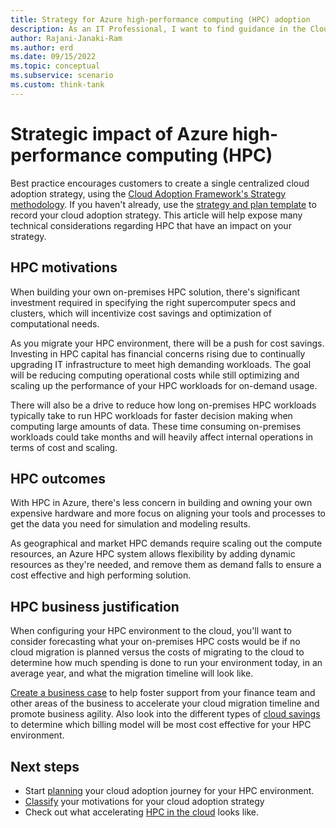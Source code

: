 ```yaml
---
title: Strategy for Azure high-performance computing (HPC) adoption
description: As an IT Professional, I want to find guidance in the Cloud Adoption Framework covering the strategy scenario for using Azure High-performance computing (HPC) as part of my IT strategy.
author: Rajani-Janaki-Ram
ms.author: erd
ms.date: 09/15/2022
ms.topic: conceptual
ms.subservice: scenario
ms.custom: think-tank
---
```


# Strategic impact of Azure high-performance computing (HPC)

Best practice encourages customers to create a single centralized cloud adoption strategy, using the [Cloud Adoption Framework's Strategy methodology](../../strategy/index.md). If you haven't already, use the [strategy and plan template](https://raw.githubusercontent.com/microsoft/CloudAdoptionFramework/master/plan/cloud-adoption-framework-strategy-and-plan-template.docx) to record your cloud adoption strategy. This article will help expose many technical considerations regarding HPC that have an impact on your strategy.

## HPC motivations

When building your own on-premises HPC solution, there's significant investment required in specifying the right supercomputer specs and clusters, which will incentivize cost savings and optimization of computational needs.

As you migrate your HPC environment, there will be a push for cost savings. Investing in HPC capital has financial concerns rising due to continually upgrading IT infrastructure to meet high demanding workloads. The goal will be reducing computing operational costs while still optimizing and scaling up the performance of your HPC workloads for on-demand usage.

There will also be a drive to reduce how long on-premises HPC workloads typically take to run HPC workloads for faster decision making when computing large amounts of data. These time consuming on-premises workloads could take months and will heavily affect internal operations in terms of cost and scaling.

## HPC outcomes

With HPC in Azure, there's less concern in building and owning your own expensive hardware and more focus on aligning your tools and processes to get the data you need for simulation and modeling results.

As geographical and market HPC demands require scaling out the compute resources, an Azure HPC system allows flexibility by adding dynamic resources as they're needed, and remove them as demand falls to ensure a cost effective and high performing solution.

## HPC business justification

When configuring your HPC environment to the cloud, you'll want to consider forecasting what your on-premises HPC costs would be if no cloud migration is planned versus the costs of migrating to the cloud to determine how much spending is done to run your environment today, in an average year, and what the migration timeline will look like.

[Create a business case](../../strategy/cloud-migration-business-case.md) to help foster support from your finance team and other areas of the business to accelerate your cloud migration timeline and promote business agility. Also look into the different types of [cloud savings](../../strategy/cloud-migration-business-case.md#cloud-savings) to determine which billing model will be most cost effective for your HPC environment.

## Next steps

- Start [planning](./plan.md) your cloud adoption journey for your HPC environment.
- [Classify](../../strategy/motivations.md#classify-your-motivations) your motivations for your cloud adoption strategy
- Check out what accelerating [HPC in the cloud](https://azure.microsoft.com/resources/accelerating-ai-and-hpc-in-the-cloud/) looks like.
